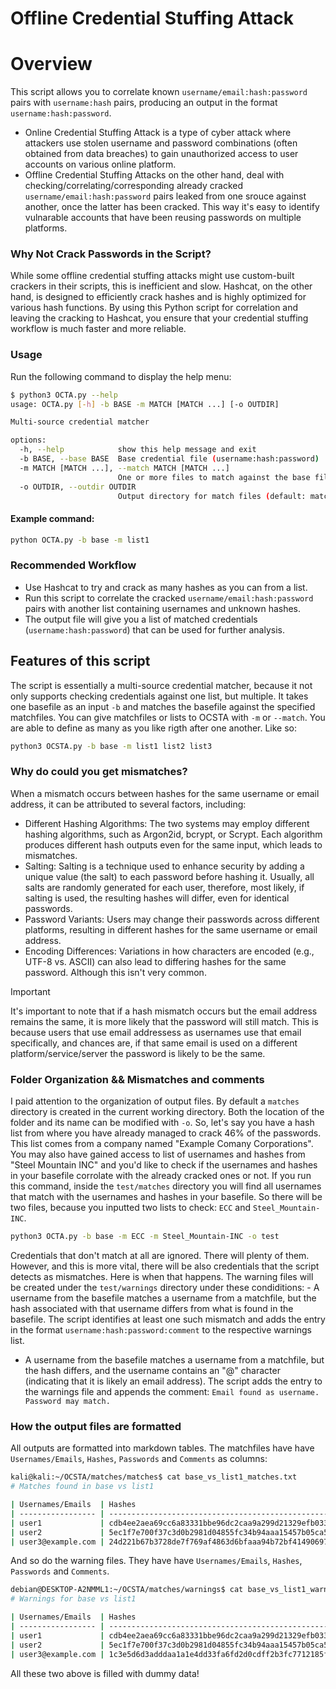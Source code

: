 # Offline Credential Stuffing Attack

# Overview
This script allows you to correlate known `username/email:hash:password` pairs with `username:hash` pairs, producing an output in the format `username:hash:password`.
- Online Credential Stuffing Attack is a type of cyber attack where attackers use stolen username and password combinations (often obtained from data breaches) to gain unauthorized access to user accounts on various online platform.
- Offline Credential Stuffing Attacks on the other hand, deal with checking/correlating/corresponding already cracked `username/email:hash:password` pairs leaked from one srouce against another, once the latter has been cracked.
This way it's easy to identify vulnarable accounts that have been reusing passwords on multiple platforms.

### Why Not Crack Passwords in the Script?
While some offline credential stuffing attacks might use custom-built crackers in their scripts, this is inefficient and slow. Hashcat, on the other hand, is designed to efficiently crack hashes and is highly optimized for various hash functions. By using this Python script for correlation and leaving the cracking to Hashcat, you ensure that your credential stuffing workflow is much faster and more reliable.

### Usage
Run the following command to display the help menu:
```bash
$ python3 OCTA.py --help
usage: OCTA.py [-h] -b BASE -m MATCH [MATCH ...] [-o OUTDIR]

Multi-source credential matcher

options:
  -h, --help            show this help message and exit
  -b BASE, --base BASE  Base credential file (username:hash:password)
  -m MATCH [MATCH ...], --match MATCH [MATCH ...]
                        One or more files to match against the base file
  -o OUTDIR, --outdir OUTDIR
                        Output directory for match files (default: matches)
```

#### Example command:
```bash
python OCTA.py -b base -m list1
```

### Recommended Workflow
- Use Hashcat to try and crack as many hashes as you can from a list.
- Run this script to correlate the cracked `username/email:hash:password` pairs with another list containing usernames and unknown hashes.
- The output file will give you a list of matched credentials (`username:hash:password`) that can be used for further analysis.

## Features of this script
The script is essentially a multi-source credential matcher, because it not only supports checking credentials against one list, but multiple. It takes one basefile as an input `-b` and matches the basefile against the specified matchfiles. You can give matchfiles or lists to OCSTA with `-m` or `--match`. You are able to define as many as you like rigth after one another. Like so:

```bash
python3 OCSTA.py -b base -m list1 list2 list3
```

### Why do could you get mismatches?
When a mismatch occurs between hashes for the same username or email address, it can be attributed to several factors, including:
- Different Hashing Algorithms: The two systems may employ different hashing algorithms, such as Argon2id, bcrypt, or Scrypt. Each algorithm produces different hash outputs even for the same input, which leads to mismatches.
- Salting: Salting is a technique used to enhance security by adding a unique value (the salt) to each password before hashing it. Usually, all salts are randomly generated for each user, therefore, most likely, if salting is used, the resulting hashes will differ, even for identical passwords.
- Password Variants: Users may change their passwords across different platforms, resulting in different hashes for the same username or email address.
- Encoding Differences: Variations in how characters are encoded (e.g., UTF-8 vs. ASCII) can also lead to differing hashes for the same password. Although this isn't very common.

> [!important]
> It's important to note that if a hash mismatch occurs but the email address remains the same, it is more likely that the password will still match.
> This is because users that use email addressess as usernames use that email specifically, and chances are, if that same email is used on a different platform/service/server the password is likely to be the same.

### Folder Organization && Mismatches and comments
I paid attention to the organization of output files. By default a `matches` directory is created in the current working directory. Both the location of the folder and its name can be modified with `-o`. So, let's say you have a hash list from where you have already managed to crack 46% of the passwords. This list comes from a company named "Example Comany Corporations". You may also have gained access to list of usernames and hashes from "Steel Mountain INC" and you'd like to check if the usernames and hashes in your basefile corrolate with the already cracked ones or not.
If you run this command, inside the `test/matches` directory you will find all usernames that match with the usernames and hashes in your basefile. So there will be two files, because you inputted two lists to check: `ECC` and `Steel_Mountain-INC`.

```bash
python3 OCTA.py -b base -m ECC -m Steel_Mountain-INC -o test
```
Credentials that don't match at all are ignored. There will plenty of them. However, and this is more vital, there will be also credentials that the script detects as mismatches. Here is when that happens. The warning files will be created under the `test/warnings` directory under these condiditions:
    - A username from the basefile matches a username from a matchfile, but the hash associated with that username differs from what is found in the basefile. The script identifies at least one such mismatch and adds the entry in the format `username:hash:password:comment` to the respective warnings list.
- A username from the basefile matches a username from a matchfile, but the hash differs, and the username contains an "@" character (indicating that it is likely an email address). The script adds the entry to the warnings file and appends the comment: `Email found as username. Password may match.`

### How the output files are formatted
All outputs are formatted into markdown tables. The matchfiles have have `Usernames/Emails`, `Hashes`, `Passwords` and `Comments` as columns:
```bash
kali@kali:~/OCSTA/matches/matches$ cat base_vs_list1_matches.txt
# Matches found in base vs list1

| Usernames/Emails  | Hashes                                                           | Passwords |
| ----------------- | ---------------------------------------------------------------- | --------- |
| user1             | cdb4ee2aea69cc6a83331bbe96dc2caa9a299d21329efb0336fc02a82e1839a8 | pass1     |
| user2             | 5ec1f7e700f37c3d0b2981d04855fc34b94aaa15457b05ca571817442d228f81 | pass2     |
| user3@example.com | 24d221b67b3728de7f769af4863d6bfaaa94b72bf41490697878ae96a61863c5 | pass3     |
```
And so do the warning files. They have have `Usernames/Emails`, `Hashes`, `Passwords` and `Comments`.
```bash
debian@DESKTOP-A2NMML1:~/OCSTA/matches/warnings$ cat base_vs_list1_warnings.txt
# Warnings for base vs list1

| Usernames/Emails  | Hashes                                                           | Passwords     | Comments                                     |
| ----------------- | ---------------------------------------------------------------- | ------------- | -------------------------------------------- |
| user1             | cdb4ee2aea69cc6a83331bbe96dc2caa9a299d21329efb0336fc02a82e1839a8 | Hash mismatch |                                              |
| user2             | 5ec1f7e700f37c3d0b2981d04855fc34b94aaa15457b05ca571817442d228f81 | Hash mismatch |                                              |
| user3@example.com | 1c3e5d6d3adddaa1a1e4dd33fa6fd2d0cdff2b3fc7712185f1e902cc6c20fa4b | Hash mismatch | Email found as username. Password may match. |
```
All these two above is filled with dummy data!
